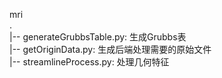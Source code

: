 mri  
.  
|-- generateGrubbsTable.py: 生成Grubbs表  
|-- getOriginData.py: 生成后端处理需要的原始文件  
|-- streamlineProcess.py: 处理几何特征  
